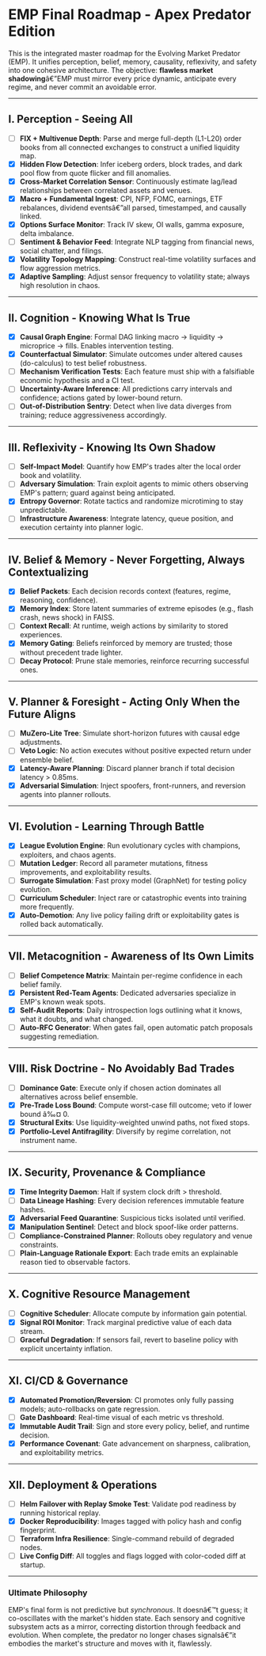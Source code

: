 # EMP Final Roadmap - Apex Predator Edition

This is the integrated master roadmap for the Evolving Market Predator (EMP). It unifies perception, belief, memory, causality, reflexivity, and safety into one cohesive architecture. The objective: **flawless market shadowing**â€”EMP must mirror every price dynamic, anticipate every regime, and never commit an avoidable error.

---

## I. Perception - Seeing All

- [ ] **FIX + Multivenue Depth**: Parse and merge full-depth (L1-L20) order books from all connected exchanges to construct a unified liquidity map.
- [x] **Hidden Flow Detection**: Infer iceberg orders, block trades, and dark pool flow from quote flicker and fill anomalies.
- [x] **Cross-Market Correlation Sensor**: Continuously estimate lag/lead relationships between correlated assets and venues.
- [x] **Macro + Fundamental Ingest**: CPI, NFP, FOMC, earnings, ETF rebalances, dividend eventsâ€”all parsed, timestamped, and causally linked.
- [x] **Options Surface Monitor**: Track IV skew, OI walls, gamma exposure, delta imbalance.
- [ ] **Sentiment & Behavior Feed**: Integrate NLP tagging from financial news, social chatter, and filings.
- [x] **Volatility Topology Mapping**: Construct real-time volatility surfaces and flow aggression metrics.
- [x] **Adaptive Sampling**: Adjust sensor frequency to volatility state; always high resolution in chaos.

---

## II. Cognition - Knowing What Is True

- [x] **Causal Graph Engine**: Formal DAG linking macro → liquidity → microprice → fills. Enables intervention testing.
- [x] **Counterfactual Simulator**: Simulate outcomes under altered causes (do-calculus) to test belief robustness.
- [ ] **Mechanism Verification Tests**: Each feature must ship with a falsifiable economic hypothesis and a CI test.
- [ ] **Uncertainty-Aware Inference**: All predictions carry intervals and confidence; actions gated by lower-bound return.
- [ ] **Out-of-Distribution Sentry**: Detect when live data diverges from training; reduce aggressiveness accordingly.

---

## III. Reflexivity - Knowing Its Own Shadow

- [ ] **Self-Impact Model**: Quantify how EMP's trades alter the local order book and volatility.
- [ ] **Adversary Simulation**: Train exploit agents to mimic others observing EMP's pattern; guard against being anticipated.
- [x] **Entropy Governor**: Rotate tactics and randomize microtiming to stay unpredictable.
- [ ] **Infrastructure Awareness**: Integrate latency, queue position, and execution certainty into planner logic.

---

## IV. Belief & Memory - Never Forgetting, Always Contextualizing

- [x] **Belief Packets**: Each decision records context (features, regime, reasoning, confidence).
- [x] **Memory Index**: Store latent summaries of extreme episodes (e.g., flash crash, news shock) in FAISS.
- [ ] **Context Recall**: At runtime, weigh actions by similarity to stored experiences.
- [x] **Memory Gating**: Beliefs reinforced by memory are trusted; those without precedent trade lighter.
- [ ] **Decay Protocol**: Prune stale memories, reinforce recurring successful ones.

---

## V. Planner & Foresight - Acting Only When the Future Aligns

- [ ] **MuZero-Lite Tree**: Simulate short-horizon futures with causal edge adjustments.
- [ ] **Veto Logic**: No action executes without positive expected return under ensemble belief.
- [x] **Latency-Aware Planning**: Discard planner branch if total decision latency > 0.85ms.
- [x] **Adversarial Simulation**: Inject spoofers, front-runners, and reversion agents into planner rollouts.

---

## VI. Evolution - Learning Through Battle

- [x] **League Evolution Engine**: Run evolutionary cycles with champions, exploiters, and chaos agents.
- [ ] **Mutation Ledger**: Record all parameter mutations, fitness improvements, and exploitability results.
- [ ] **Surrogate Simulation**: Fast proxy model (GraphNet) for testing policy evolution.
- [ ] **Curriculum Scheduler**: Inject rare or catastrophic events into training more frequently.
- [x] **Auto-Demotion**: Any live policy failing drift or exploitability gates is rolled back automatically.

---

## VII. Metacognition - Awareness of Its Own Limits

- [ ] **Belief Competence Matrix**: Maintain per-regime confidence in each belief family.
- [x] **Persistent Red-Team Agents**: Dedicated adversaries specialize in EMP's known weak spots.
- [x] **Self-Audit Reports**: Daily introspection logs outlining what it knows, what it doubts, and what changed.
- [ ] **Auto-RFC Generator**: When gates fail, open automatic patch proposals suggesting remediation.

---

## VIII. Risk Doctrine - No Avoidably Bad Trades

- [ ] **Dominance Gate**: Execute only if chosen action dominates all alternatives across belief ensemble.
- [x] **Pre-Trade Loss Bound**: Compute worst-case fill outcome; veto if lower bound â‰¤ 0.
- [x] **Structural Exits**: Use liquidity-weighted unwind paths, not fixed stops.
- [x] **Portfolio-Level Antifragility**: Diversify by regime correlation, not instrument name.

---

## IX. Security, Provenance & Compliance

- [x] **Time Integrity Daemon**: Halt if system clock drift > threshold.
- [ ] **Data Lineage Hashing**: Every decision references immutable feature hashes.
- [x] **Adversarial Feed Quarantine**: Suspicious ticks isolated until verified.
- [x] **Manipulation Sentinel**: Detect and block spoof-like order patterns.
- [ ] **Compliance-Constrained Planner**: Rollouts obey regulatory and venue constraints.
- [ ] **Plain-Language Rationale Export**: Each trade emits an explainable reason tied to observable factors.

---

## X. Cognitive Resource Management

- [ ] **Cognitive Scheduler**: Allocate compute by information gain potential.
- [x] **Signal ROI Monitor**: Track marginal predictive value of each data stream.
- [ ] **Graceful Degradation**: If sensors fail, revert to baseline policy with explicit uncertainty inflation.

---

## XI. CI/CD & Governance

- [x] **Automated Promotion/Reversion**: CI promotes only fully passing models; auto-rollbacks on gate regression.
- [ ] **Gate Dashboard**: Real-time visual of each metric vs threshold.
- [x] **Immutable Audit Trail**: Sign and store every policy, belief, and runtime decision.
- [x] **Performance Covenant**: Gate advancement on sharpness, calibration, and exploitability metrics.

---

## XII. Deployment & Operations

- [ ] **Helm Failover with Replay Smoke Test**: Validate pod readiness by running historical replay.
- [x] **Docker Reproducibility**: Images tagged with policy hash and config fingerprint.
- [ ] **Terraform Infra Resilience**: Single-command rebuild of degraded nodes.
- [ ] **Live Config Diff**: All toggles and flags logged with color-coded diff at startup.

---

### Ultimate Philosophy
EMP's final form is not predictive but *synchronous*. It doesnâ€™t guess; it co-oscillates with the market's hidden state. Each sensory and cognitive subsystem acts as a mirror, correcting distortion through feedback and evolution. When complete, the predator no longer chases signalsâ€”it embodies the market's structure and moves with it, flawlessly.
